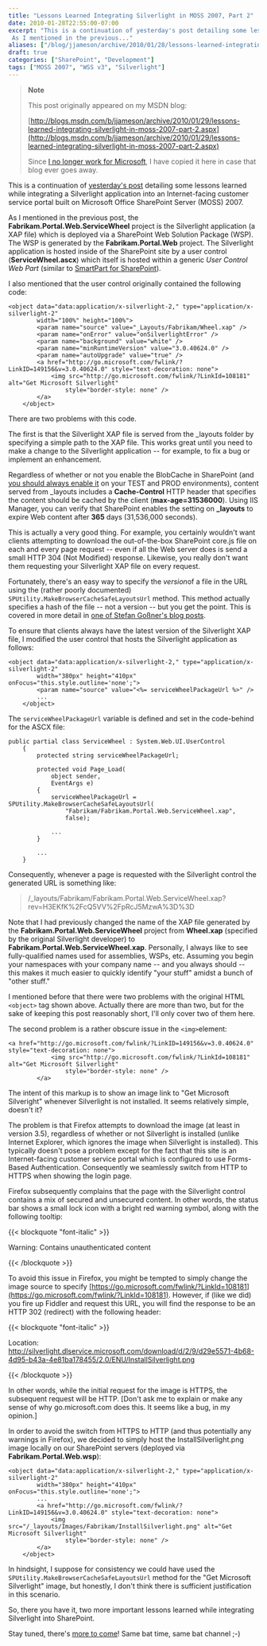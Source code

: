 ```yaml
---
title: "Lessons Learned Integrating Silverlight in MOSS 2007, Part 2"
date: 2010-01-28T22:55:00-07:00
excerpt: "This is a continuation of yesterday's post detailing some lessons learned while integrating a Silverlight application into an Internet-facing customer service portal built on Microsoft Office SharePoint Server (MOSS) 2007. 
 As I mentioned in the previous..."
aliases: ["/blog/jjameson/archive/2010/01/28/lessons-learned-integrating-silverlight-in-moss-2007-part-2.aspx"]
draft: true
categories: ["SharePoint", "Development"]
tags: ["MOSS 2007", "WSS v3", "Silverlight"]
---
```


> **Note**
>
> This post originally appeared on my MSDN blog:
>
> [http://blogs.msdn.com/b/jjameson/archive/2010/01/29/lessons-learned-integrating-silverlight-in-moss-2007-part-2.aspx](http://blogs.msdn.com/b/jjameson/archive/2010/01/29/lessons-learned-integrating-silverlight-in-moss-2007-part-2.aspx)
>
> Since
> [I no longer work for Microsoft](/blog/jjameson/2011/09/02/last-day-with-microsoft), I have copied it here in case that
> blog ever goes away.

This is a continuation of
[yesterday's post](/blog/jjameson/2010/01/28/lessons-learned-integrating-silverlight-in-moss-2007-part-1) detailing some lessons learned while integrating a Silverlight
application into an Internet-facing customer service portal built on Microsoft
Office SharePoint Server (MOSS) 2007.

As I mentioned in the previous post, the **Fabrikam.Portal.Web.ServiceWheel**
project is the Silverlight application (a XAP file) which is deployed via a
SharePoint Web Solution Package (WSP). The WSP is generated by the **Fabrikam.Portal.Web**
project. The Silverlight application is hosted inside of the SharePoint site
by a user control (**ServiceWheel.ascx**) which itself is hosted
within a generic *User Control Web Part* (similar to
[SmartPart for SharePoint](http://www.codeplex.com/smartpart)).

I also mentioned that the user control originally contained the following
code:

```
<object data="data:application/x-silverlight-2," type="application/x-silverlight-2"
        width="100%" height="100%">
        <param name="source" value="_Layouts/Fabrikam/Wheel.xap" />
        <param name="onError" value="onSilverlightError" />
        <param name="background" value="white" />
        <param name="minRuntimeVersion" value="3.0.40624.0" />
        <param name="autoUpgrade" value="true" />
        <a href="http://go.microsoft.com/fwlink/?LinkID=149156&v=3.0.40624.0" style="text-decoration: none">
            <img src="http://go.microsoft.com/fwlink/?LinkId=108181" alt="Get Microsoft Silverlight"
                style="border-style: none" />
        </a>
    </object>
```

There are two problems with this code.

The first is that the Silverlight XAP file is served from the \_layouts folder
by specifying a simple path to the XAP file. This works great until you need
to make a change to the Silverlight application -- for example, to fix a bug
or implement an enhancement.

Regardless of whether or not you enable the BlobCache in SharePoint (and
[you should always enable it](/blog/jjameson/2009/03/27/always-enable-disk-based-caching-in-moss-2007) on your TEST and PROD environments), content
served from \_layouts includes a **Cache-Control** HTTP header that
specifies the content should be cached by the client (**max-age=31536000**).
Using IIS Manager, you can verify that SharePoint enables the setting on
**\_layouts** to expire Web content after **365** days
(31,536,000 seconds).

This is actually a very good thing. For example, you certainly wouldn't want
clients attempting to download the out-of-the-box SharePoint core.js file on
each and every page request -- even if all the Web server does is send a small
HTTP 304 (Not Modified) response. Likewise, you really don't want them requesting
your Silverlight XAP file on every request.

Fortunately, there's an easy way to specify the *version*of a file in the URL using the (rather poorly documented)
`SPUtility.MakeBrowserCacheSafeLayoutsUrl` method. This method actually
specifies a hash of the file -- not a version -- but you get the point. This
is covered in more detail in
[one of Stefan Goßner's blog posts](http://blogs.technet.com/stefan_gossner/archive/2009/04/08/how-to-create-a-browser-cache-save-url-to-a-javascript-or-css-file-in-sharepoint.aspx).

To ensure that clients always have the latest version of the Silverlight
XAP file, I modified the user control that hosts the Silverlight application
as follows:

```
<object data="data:application/x-silverlight-2," type="application/x-silverlight-2"
        width="380px" height="410px" onFocus="this.style.outline='none';">
        <param name="source" value="<%= serviceWheelPackageUrl %>" />
        ...
    </object>
```

The `serviceWheelPackageUrl` variable is defined and set in the
code-behind for the ASCX file:

```
public partial class ServiceWheel : System.Web.UI.UserControl
    {
        protected string serviceWheelPackageUrl;

        protected void Page_Load(
            object sender,
            EventArgs e)
        {
            serviceWheelPackageUrl = SPUtility.MakeBrowserCacheSafeLayoutsUrl(
                "Fabrikam/Fabrikam.Portal.Web.ServiceWheel.xap",
                false);

            ...
        }

        ...
    }
```

Consequently, whenever a page is requested with the Silverlight control the
generated URL is something like:

> /\_layouts/Fabrikam/Fabrikam.Portal.Web.ServiceWheel.xap?rev=H3EKfK%2FcQ5VV%2FpRcJ5MzwA%3D%3D

Note that I had previously changed the name of the XAP file generated by
the **Fabrikam.Portal.Web.ServiceWheel** project from **Wheel.xap** (specified by the original Silverlight developer) to **Fabrikam.Portal.Web.ServiceWheel.xap**.
Personally, I always like to see fully-qualified names used for assemblies,
WSPs, etc. Assuming you begin your namespaces with your company name -- and
you always should -- this makes it much easier to quickly identify "your stuff"
amidst a bunch of "other stuff."

I mentioned before that there were two problems with the original HTML
`<object>`
tag shown above. Actually there are more than two, but for the sake of keeping
this post reasonably short, I'll only cover two of them here.

The second problem is a rather obscure issue in the `<img>`element:

```
<a href="http://go.microsoft.com/fwlink/?LinkID=149156&v=3.0.40624.0" style="text-decoration: none">
            <img src="http://go.microsoft.com/fwlink/?LinkId=108181" alt="Get Microsoft Silverlight"
                style="border-style: none" />
        </a>
```

The intent of this markup is to show an image link to "Get Microsoft Silveright"
whenever Silverlight is not installed. It seems relatively simple, doesn't it?

The problem is that Firefox attempts to download the image (at least in version
3.5), regardless of whether or not Silverlight is installed (unlike Internet
Explorer, which ignores the image when Silverlight is installed). This typically
doesn't pose a problem except for the fact that this site is an Internet-facing
customer service portal which is configured to use Forms-Based Authentication.
Consequently we seamlessly switch from HTTP to HTTPS when showing the login
page.

Firefox subsequently complains that the page with the Silverlight control
contains a mix of secured and unsecured content. In other words, the status
bar shows a small lock icon with a bright red warning symbol, along with the
following tooltip:

{{< blockquote "font-italic" >}}

Warning: Contains unauthenticated content

{{< /blockquote >}}

To avoid this issue in Firefox, you might be tempted to simply change the
image source to specify
[https://go.microsoft.com/fwlink/?LinkId=108181](https://go.microsoft.com/fwlink/?LinkId=108181).
However, if (like we did) you fire up Fiddler and request this URL, you will
find the response to be an HTTP 302 (redirect) with the following header:

{{< blockquote "font-italic" >}}

Location: http://silverlight.dlservice.microsoft.com/download/d/2/9/d29e5571-4b68-4d95-b43a-4e81ba178455/2.0/ENU/InstallSilverlight.png

{{< /blockquote >}}

In other words, while the initial request for the image is HTTPS, the subsequent
request will be HTTP. [Don't ask me to explain or make any sense of why go.microsoft.com
does this. It seems like a bug, in my opinion.]

In order to avoid the switch from HTTPS to HTTP (and thus potentially any
warnings in Firefox), we decided to simply host the InstallSilverlight.png image
locally on our SharePoint servers (deployed via **Fabrikam.Portal.Web.wsp**):

```
<object data="data:application/x-silverlight-2," type="application/x-silverlight-2"
        width="380px" height="410px" onFocus="this.style.outline='none';">
        ...
        <a href="http://go.microsoft.com/fwlink/?LinkID=149156&v=3.0.40624.0" style="text-decoration: none">
            <img src="/_layouts/Images/Fabrikam/InstallSilverlight.png" alt="Get Microsoft Silverlight"
                style="border-style: none" />
        </a>
    </object>
```

In hindsight, I suppose for consistency we could have used the `SPUtility.MakeBrowserCacheSafeLayoutsUrl` method for the "Get Microsoft
Silverlight" image, but honestly, I don't think there is sufficient justification
in this scenario.

So, there you have it, two more important lessons learned while integrating
Silverlight into SharePoint.

Stay tuned, there's
[more to come](/blog/jjameson/2010/01/30/lessons-learned-integrating-silverlight-in-moss-2007-part-3)! Same bat time, same bat channel ;-)

